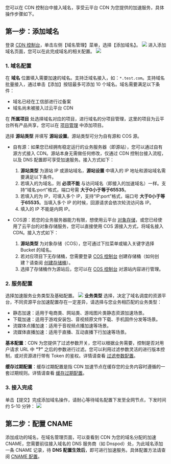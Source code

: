 您可以在 CDN 控制台中接入域名，享受云平台 CDN 为您提供的加速服务，具体操作步骤如下。

## 第一步：添加域名
登录 [CDN 控制台](http://console.tcecqpoc.fsphere.cn/cdn)，单击左侧【域名管理】菜单，选择【添加域名】。
![](http://imgcache.tcecqpoc.fsphere.cn/image/mc.qcloudimg.com/static/img/7849d4778244eaba85d2b81480ecee9f/quick-start3.png)
进入添加域名页面，您可以在此完成域名的相关配置。
![](http://imgcache.tcecqpoc.fsphere.cn/image/mc.qcloudimg.com/static/img/318ca41e92c16ed3eb65012236bd79dd/quick-start4.png)

### 1.  域名配置

在 **域名** 位置填入需要加速的域名。支持泛域名接入，如：```*.test.com```。支持域名批量接入，通过单击【添加】按钮最多可添加 10 个域名。域名需要满足以下条件：

+ 域名已经在工信部进行过备案
+ 域名尚未被接入过云平台 CDN

在 **所属项目** 处选择域名对应的项目，进行域名的分项目管理，这里的项目为云平台所有产品共享，您可以在 [项目管理](http://console.tcecqpoc.fsphere.cn/project) 中添加项目。

选择 **源站类型** 并填写 **源站设置**。源站类型可分为自有源和 COS 源。
+ 自有源：如果您已经拥有稳定运行的业务服务器（即源站），您可以通过自有源方式接入 CDN。源站本身无需做任何修改，仅通过 CDN 控制台接入流程，以及 DNS 配置即可享受加速服务。接入方式如下：
  1. **源站类型** 为源站 IP 或源站域名，**源站设置** 中填入的 IP 地址和源站域名需要满足以下条件。
  2. 若填入的为域名，则 **必须不能** 与访问域名（即接入的加速域名）一样。支持“域名:port”格式，端口号需 **大于0小于等于65535**。
  3. 若填入的为 IP，可填入多个 IP，支持“IP:port”格式，端口号 **大于0小于等于65535**。当填入多个 IP 的时候，回源请求会依次轮流访问各 IP。
  4. 填入的 IP 不能是内网 IP。

+ COS源：若您的业务服务器能力有限，想使用云平台 [对象存储](/product/cos.html)，或您已经使用了云平台的对象存储服务，您可以直接使用 COS 源接入方式，将域名接入 CDN。接入方式如下：
  1. **源站类型** 为对象存储（COS），您可通过下拉菜单或输入关键字选择 Bucket 的域名。
  2. 若对应项目下无存储桶，您需要登录 [COS 控制台](http://console.tcecqpoc.fsphere.cn/cos) 创建存储桶（如何创建？请查阅 [创建存储桶](/document/product/436/6245#.E5.88.9B.E5.BB.BA.E5.AD.98.E5.82.A8.E6.A1.B6)）。
  3. 选择了存储桶作为源站后，您可以在 [COS 控制台](http://console.tcecqpoc.fsphere.cn/cos) 对源站内容进行管理。

### 2. 服务配置

选择加速服务业务类型及基础配置。
![](http://imgcache.tcecqpoc.fsphere.cn/image/mc.qcloudimg.com/static/img/2bb58acd03849e5bd3e73a77d2720e4f/quick-start5.png)
**业务类型** 选择，决定了域名调度的资源平台，不同资源平台加速配置存在一定差异，请选择与您业务相匹配的业务类型：

-  静态加速：适用于电商类、网站类、游戏图片类静态资源加速场景。
-  下载加速：适用于游戏安装包、音视频原文件下载、手机固件分发等场景。
-  流媒体点播加速：适用于音视频点播加速等场景。
-  流媒体直播加速：适用于直播、互动直播下行加速等场景。

**基本配置**：CDN 为您提供了过滤参数开关，您可以根据业务需要，控制是否对用户请求 URL 中 **“?”** 之后的参数进行过滤。您可以利用过滤参数灵活的进行版本控制，或对资源进行带有 Token 的鉴权。详情请查看 [过滤参数配置](/doc/product/228/6291)。

**缓存过期配置**：缓存过期配置是指 CDN 加速节点在缓存您的业务内容时遵循的一套过期规则。详情请查看 [缓存过期配置](/doc/product/228/6290)。

### 3.  接入完成

单击【提交】完成添加域名操作，请耐心等待域名配置下发至全网节点，下发时间约 5-10 分钟：
![](http://imgcache.tcecqpoc.fsphere.cn/image/mc.qcloudimg.com/static/img/0ce15f2648f3f007ac797a10af9c398b/quick-start7.png)

## 第二步：配置 CNAME
添加成功的域名，在域名管理页面，可以查看到 CDN 为您的域名分配的加速 CNAME，您需要前往接入域名的 DNS 服务商（如 Dnspod）处，为此域名添加一条 CNAME 记录，待 **DNS 配置生效后**，即可进行加速服务。具体配置方法请查阅 [CNAME 配置](/doc/product/228/3121)。